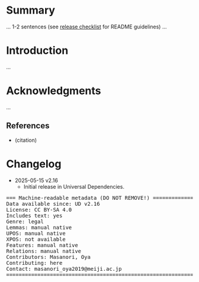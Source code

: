 # Summary

... 1-2 sentences (see [release checklist](http://universaldependencies.org/release_checklist.html#the-readme-file) for README guidelines) ...


# Introduction

...


# Acknowledgments

...

## References

* (citation)


# Changelog

* 2025-05-15 v2.16
  * Initial release in Universal Dependencies.


<pre>
=== Machine-readable metadata (DO NOT REMOVE!) ================================
Data available since: UD v2.16
License: CC BY-SA 4.0
Includes text: yes
Genre: legal
Lemmas: manual native
UPOS: manual native
XPOS: not available
Features: manual native
Relations: manual native
Contributors: Masanori, Oya
Contributing: here
Contact: masanori_oya2019@meiji.ac.jp
===============================================================================
</pre>
